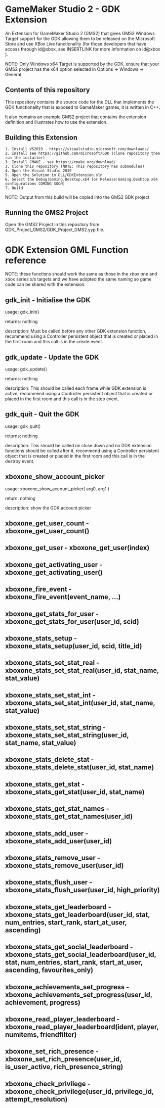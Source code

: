 # GameMaker Studio 2 - GDK Extension

An Extension for GameMaker Studio 2 (GMS2) that gives GMS2 Windows Target support for the GDK allowing them to be released on the Microsoft Store and use XBox Live functionality (for those developers that have access through id@xbox, see INSERTLINK  for more information on id@xbox ).

NOTE: Only Windows x64 Target is supported by the GDK, ensure that your GMS2 project has the x64 option selected in Options -> Windows -> General

## Contents of this repository

This repository contains the source code for the DLL that implements the GDK functionality that is exposed to GameMaker games, it is written in C++. 

It also contains an example GMS2 project that contains the extension definition and illustrates how to use the extension.

## Building this Extension


	1. Install VS2019 - https://visualstudio.microsoft.com/downloads/ 
	2. Install see https://github.com/microsoft/GDK (clone repository then run the installer)
	3. Install CMAKE - see https://cmake.org/download/
	3. Clone this repository (NOTE: This repository has submodules)
	4. Open the Visual Studio 2019
	5. Open the Solution in DLL/GDKExtension.sln
	6. Select the Debug|Gaming.Desktop.x64 [or Release|Gaming.Desktop.x64 configurations COMING SOON]
	7. Build

NOTE: Output from this build will be copied into the GMS2 GDK  project


## Running the GMS2 Project

Open the GMS2 Project in this repository from GDK_Project_GMS2/GDK_Project_GMS2.yyp file.


# GDK Extension GML Function reference

NOTE: these functions should work the same as those in the xbox one and xbox series x/s targets and we have adopted the same naming so game code can be shared with the extension.

## gdk_init  - Initialise the GDK

usage: gdk_init()

returns: nothing

description: Must be called before any other GDK extension function, recommend using a Controller persistent object that is created or placed in the first room and this call is in the create event.


## gdk_update - Update the GDK

usage: gdk_update()

returns: nothing

description: This should be called each frame while GDK extension is active, recommend using a Controller persistent object that is created or placed in the first room and this call is in the step event.

## gdk_quit - Quit the GDK

usage: gdk_quit()

returns: nothing

description: This should be called on close down and no GDK extension functions should be called after it, recommend using a Controller persistent object that is created or placed in the first room and this call is in the destroy event.


## xboxone_show_account_picker 

usage: xboxone_show_account_picker( arg0, arg1 )

return: nothing

description: show the GDK account picker

## xboxone_get_user_count - xboxone_get_user_count()
## xboxone_get_user - xboxone_get_user(index)
## xboxone_get_activating_user - xboxone_get_activating_user()
## xboxone_fire_event - xboxone_fire_event(event_name, ...)
## xboxone_get_stats_for_user - xboxone_get_stats_for_user(user_id, scid)
## xboxone_stats_setup - xboxone_stats_setup(user_id, scid, title_id)
## xboxone_stats_set_stat_real - xboxone_stats_set_stat_real(user_id, stat_name, stat_value)
## xboxone_stats_set_stat_int - xboxone_stats_set_stat_int(user_id, stat_name, stat_value)
## xboxone_stats_set_stat_string - xboxone_stats_set_stat_string(user_id, stat_name, stat_value)
## xboxone_stats_delete_stat - xboxone_stats_delete_stat(user_id, stat_name)
## xboxone_stats_get_stat - xboxone_stats_get_stat(user_id, stat_name)
## xboxone_stats_get_stat_names - xboxone_stats_get_stat_names(user_id)
## xboxone_stats_add_user - xboxone_stats_add_user(user_id)
## xboxone_stats_remove_user - xboxone_stats_remove_user(user_id)
## xboxone_stats_flush_user - xboxone_stats_flush_user(user_id, high_priority)
## xboxone_stats_get_leaderboard - xboxone_stats_get_leaderboard(user_id, stat, num_entries, start_rank, start_at_user, ascending)
## xboxone_stats_get_social_leaderboard - xboxone_stats_get_social_leaderboard(user_id, stat, num_entries, start_rank, start_at_user, ascending, favourites_only)
## xboxone_achievements_set_progress - xboxone_achievements_set_progress(user_id, achievement, progress)
## xboxone_read_player_leaderboard - xboxone_read_player_leaderboard(ident, player, numitems, friendfilter)
## xboxone_set_rich_presence - xboxone_set_rich_presence(user_id, is_user_active, rich_presence_string)
## xboxone_check_privilege - xboxone_check_privilege(user_id, privilege_id, attempt_resolution)

